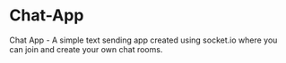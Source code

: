 # Chat-App
Chat App - A simple text sending app created using socket.io where you can join and create your own chat rooms.
